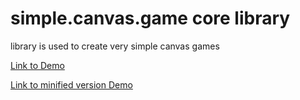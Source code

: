 # simple.canvas.game core library

library is used to create very simple canvas games

[Link to Demo](http://aleha84.github.io/simple.canvas.rpg/)

[Link to minified version Demo](http://aleha84.github.io/simple.canvas.rpg/build/)
